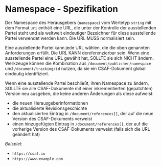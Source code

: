 # Namespace - Spezifikation

Der Namespace des Herausgebers (`namespace`) vom Wertetyp `string` mit dem Format `uri` enthält eine URL, die unter der Kontrolle der ausstellenden Partei steht und als weltweit eindeutiger Bezeichner für diese ausstellende Partei verwendet werden kann.
Die URL MUSS normalisiert sein.

Eine ausstellende Partei kann jede URL wählen, die die oben genannten Anforderungen erfüllt. Die URL KANN dereferenzierbar sein.
Wenn eine ausstellende Partei eine URL gewählt hat, SOLLTE sie sich NICHT ändern.
Werkzeuge können die Kombination aus `/document/publisher/namespace` und `/document/tracking/id` nutzen, da sie ein CSAF-Dokument global eindeutig identifiziert.

Wenn eine ausstellende Partei beschließt, ihren Namespace zu ändern, SOLLTE sie alle CSAF-Dokumente mit einer inkrementierten (gepatchten) Version neu ausgeben, die keine anderen Änderungen als diese aufweist:

* die neuen Herausgeberinformationen
* die aktualisierte Revisionsgeschichte
* den aktualisierten Eintrag in `/document/references[]`, der auf die neue Version des CSAF-Dokuments verweist
* einen hinzugefügten Eintrag in `/document/references[]`, der auf die vorherige Version des CSAF-Dokuments verweist (falls sich die URL geändert hat)

*Beispiel:*

* `https://csaf.io`
* `https://www.example.com`
